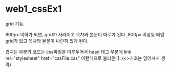 # web1_cssEx1


grid 기능.

800px 이하가 되면, grid가 사라지고 목차와 본문이 따로가 된다.
800px 이상일 때엔 grid가 있고 목차와 본문이 나란히 있게 된다.



겹치는 부분의 코드는 css파일을 따루두어서 
head 태그 부분에 
link rel="stylesheet" href="cssFile.css"
이런식으로 불러온다. (<>기호는 없어져서 생략)
